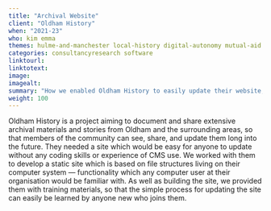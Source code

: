 ```yaml
---
title: "Archival Website"
client: "Oldham History"
when: "2021-23"
who: kim emma
themes: hulme-and-manchester local-history digital-autonomy mutual-aid
categories: consultancyresearch software
linktourl:
linktotext:
image:
imagealt:
summary: "How we enabled Oldham History to easily update their website, with a static site build that enables any computer user in their organisation to make changes in an intuitive and user-friendly way."
weight: 100
---
```


Oldham History is a project aiming to document and share extensive archival materials and stories from Oldham and the surrounding areas, so that members of the community can see, share, and update them long into the future. They needed a site which would be easy for anyone to update without any coding skills or experience of CMS use. We worked with them to develop a static site which is based on file structures living on their computer system — functionality which any computer user at their organisation would be familiar with. As well as building the site, we provided them with training materials, so that the simple process for updating the site can easily be learned by anyone new who joins them.
